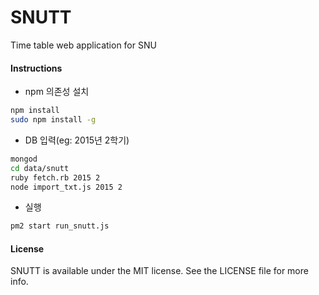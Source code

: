 SNUTT
========

Time table web application for SNU

#### Instructions

- npm 의존성 설치
```sh
npm install
sudo npm install -g
```
- DB 입력(eg: 2015년 2학기)
```sh
mongod
cd data/snutt
ruby fetch.rb 2015 2
node import_txt.js 2015 2
```

- 실행
```sh
pm2 start run_snutt.js
```

#### License

SNUTT is available under the MIT license. See the LICENSE file for more info.

